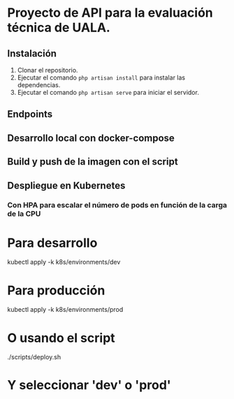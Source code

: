 # Proyecto de API para la evaluación técnica de UALA.

## Instalación

1. Clonar el repositorio.
2. Ejecutar el comando `php artisan install` para instalar las dependencias.
3. Ejecutar el comando `php artisan serve` para iniciar el servidor.

## Endpoints




## Desarrollo local con docker-compose

## Build y push de la imagen con el script

## Despliegue en Kubernetes
### Con HPA para escalar el número de pods en función de la carga de la CPU

# Para desarrollo
kubectl apply -k k8s/environments/dev

# Para producción
kubectl apply -k k8s/environments/prod

# O usando el script
./scripts/deploy.sh
# Y seleccionar 'dev' o 'prod'